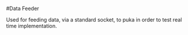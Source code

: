 #Data Feeder

Used for feeding data, via a standard socket, to puka in order to test real time implementation.